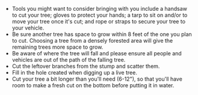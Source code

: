 - Tools you might want to consider bringing with you include a handsaw to cut your tree; gloves to protect your hands; a tarp to sit on and/or to move your tree once it's cut; and rope or straps to secure your tree to your vehicle.
- Be sure another tree has space to grow within 8 feet of the one you plan to cut. Choosing a tree from a densely forested area will give the remaining trees more space to grow.
- Be aware of where the tree will fall and please ensure all people and vehicles are out of the path of the falling tree.
- Cut the leftover branches from the stump and scatter them.
- Fill in the hole created when digging up a live tree.
- Cut your tree a bit longer than you'll need (6-12"), so that you'll have room to make a fresh cut on the bottom before putting it in water.
